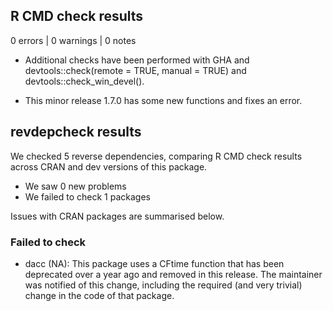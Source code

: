 ## R CMD check results

0 errors | 0 warnings | 0 notes

* Additional checks have been performed with GHA and devtools::check(remote = TRUE, manual = TRUE)
and devtools::check_win_devel().

* This minor release 1.7.0 has some new functions and fixes an error.

## revdepcheck results

We checked 5 reverse dependencies, comparing R CMD check results across CRAN and dev versions of this package.

 * We saw 0 new problems
 * We failed to check 1 packages

Issues with CRAN packages are summarised below.

### Failed to check

* dacc (NA): This package uses a CFtime function that has been deprecated over a year ago and removed in this release. The maintainer was notified of this change, including the required (and very trivial) change in the code of that package.
